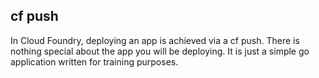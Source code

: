 ## cf push

In Cloud Foundry, deploying an app is achieved via a cf push. There is nothing special about the app you will be deploying. It is just a simple go application written for training purposes.

